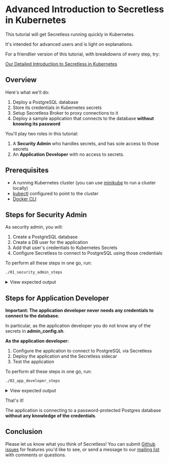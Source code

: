 # Advanced Introduction to Secretless in Kubernetes

This tutorial will get Secretless running quickly in Kubernetes.  

It's intended for advanced users and is light on explanations.

For a friendlier version of this tutorial, with breakdowns of every step, try:

[Our Detailed Introduction to Secretless in Kubernetes](https://secretless.io/docs/get_started/kubernetes_tutorial.html)

## Overview

Here's what we'll do:

1. Deploy a PostgreSQL database
2. Store its credentials in Kubernetes secrets
3. Setup Secretless Broker to proxy connections to it 
4. Deploy a sample application that connects to the database **without knowing
   its password**

You'll play two roles in this tutorial:

1. A **Security Admin** who handles secrets, and has sole access to those secrets
2. An **Application Developer** with no access to secrets.

## Prerequisites

+ A running Kubernetes cluster (you can use
  [minikube](https://kubernetes.io/docs/tasks/tools/install-minikube/) to run a
  cluster locally)
+ [kubectl](https://kubernetes.io/docs/tasks/tools/install-kubectl/) configured
  to point to the cluster
+ [Docker CLI](https://docs.docker.com/install/)

## Steps for Security Admin

As security admin, you will:

1. Create a PostgreSQL database
1. Create a DB user for the application
1. Add that user's credentials to Kubernetes Secrets
1. Configure Secretless to connect to PostgreSQL using those credentials

To perform all these steps in one go, run:

```bash
./01_security_admin_steps
```

<p></p>
<details>
  <summary>View expected output</summary>
  <pre>
>>--- Create a new namespace
Cleaning up old namespace............Done
namespace "quick-start-backend-ns" created
>>--- Add certificates to Kubernetes Secrets
secret "quick-start-backend-certs" created
>>--- Create StatefulSet for Database
statefulset "pg" created
service "quick-start-backend" created
Waiting for quick-start-backend to be ready........Done
>>--- Create Application Database
CREATE DATABASE
>>--- Create Database Table and Permissions
CREATE ROLE
CREATE TABLE
GRANT
GRANT
>>--- Store DB credentials in Kubernetes Secrets
Cleaning up old namespace....................Done
namespace "quick-start-application-ns" created
secret "quick-start-backend-credentials" created
>>--- Create Application Service Account
serviceaccount "quick-start-application" created
role "quick-start-backend-credentials-reader" created
rolebinding "read-quick-start-backend-credentials" created
>>--- Create and Store Secretless Configuration
configmap "quick-start-application-secretless-config" created
  </pre>
</details>
<p></p>


## Steps for Application Developer

**Important: The application developer never needs any credentials to connect
to the database.**

In particular, as the application developer you do not know any of the secrets
in **admin_config.sh**.

**As the application developer:**                                                                                                                                       

1. Configure the application to connect to PostgreSQL via Secretless                                                                                                    
1. Deploy the application and the Secretless sidecar                                                                                                                    
1. Test the application

To perform all these steps in one go, run:

```bash
./02_app_developer_steps
```

<p></p>
<details>
  <summary>View expected output</summary>
  <pre>
>>--- Start application

deployment "quick-start-application" created
service "quick-start-application" created
Waiting for application to boot up
(This may take more than 1 minute)
............................Done


>>--- Add a Sample Pet

HTTP/1.1 201 
Location: http://192.168.99.100:30002/pet/1
Content-Length: 0
Date: Thu, 14 Mar 2019 15:35:33 GMT



>>--- Retrieve All Pets

HTTP/1.1 200 
Content-Type: application/json;charset=UTF-8
Transfer-Encoding: chunked
Date: Thu, 14 Mar 2019 15:35:33 GMT

[{"id":1,"name":"Mr. Snuggles"}]

All finished!  Secretless is working!
  </pre>
</details>
<p></p>

That's it!

The application is connecting to a password-protected Postgres database
**without any knowledge of the credentials**.

## Conclusion

Please let us know what you think of Secretless! You can submit [Github
issues](https://github.com/cyberark/secretless-broker/issues) for features
you'd like to see, or send a message to our [mailing
list](https://groups.google.com/forum/#!forum/secretless) with comments or
questions.
